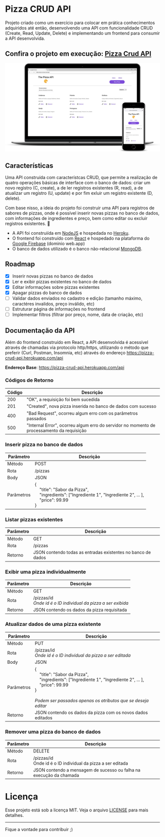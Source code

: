 # Pizza CRUD API

Projeto criado como um exercício para colocar em prática conhecimentos adquiridos até então, desenvolvendo uma API com funcionalidade CRUD (Create, Read, Update, Delete) e implementando um frontend para consumir a API desenvolvida.

## Confira o projeto em execução: [Pizza Crud API](https://pizza-crud-api.web.app)

<div align="center">
<img src="/mockup.png">
</div>

## Características

Uma API construída com característcas CRUD, que permite a realização de quatro operações básicas de interface com o banco de dados: criar um novo registro (C, create), a de ler registros existentes (R, read), a de atualizar um registro (U, update) e por fim exluir um registro existente (D, delete).

Com base nisso, a ideia do projeto foi construir uma API para registros de sabores de pizzas, onde é possível inserir novas pizzas no banco de dados, com informações de ingredientes e preço, bem como editar ou excluir registros existentes. :pizza:

- A API foi construiída em [NodeJS](https://nodejs.org/en/) e hospedada no [Heroku](https://www.heroku.com/).
- O frontend foi construído com [React](https://pt-br.reactjs.org/) e hospedado na plataforma do [Google Firebase](https://firebase.google.com/?hl=pt) (dominio web.app)
- O banco de dados utilizado é o banco não-relacional [MongoDB](https://www.mongodb.com/).

## Roadmap

- [x] Inserir novas pizzas no banco de dados
- [x] Ler e exibir pizzas existentes no banco de dados
- [x] Editar informações sobre pizzas existentes
- [x] Apagar pizzas do banco de dados
- [ ] Validar dados enviados no cadastro e edição (tamanho máximo, caractéres invalidos, preço inválido, etc)
- [ ] Estruturar página de informações no frontend
- [ ] Implementar filtros (filtrar por preço, nome, data de criação, etc)

## Documentação da API

Além do frontend construído em React, a API desenvolvida é acessível através de chamadas via protocolo http/https, utilizando o método que preferir (Curl, Postman, Insomnia, etc) através do endereço https://pizza-crud-api.herokuapp.com/api

**Endereço Base**: https://pizza-crud-api.herokuapp.com/api


### Códigos de Retorno
| Código | Descrição                                                                                  |
| ------ | ------------------------------------------------------------------------------------------ |
| 200    | "OK", a requisição foi bem sucedida                                                        |
| 201    | "Created", nova pizza inserida no banco de dados com sucesso                               |
| 400    | "Bad Request", ocorreu algum erro com os parâmetros passados                               |
| 500    | "Internal Error", ocorreu algum erro do servidor no momento de processamento da requisição |

### Inserir pizza no banco de dados

| Parâmetro  | Descrição                                                                                                                               |
| ---------- | --------------------------------------------------------------------------------------------------------------------------------------- |
| Método     | POST                                                                                                                                    |
| Rota       | /pizzas                                                                                                                                 |
| Body       | JSON                                                                                                                                    |
| Parâmetros | { <br>    "title": "Sabor da Pizza",<br>        "ingredients": ["Ingrediente 1", "Ingrediente 2", ... ],<br>        "price": 99.99<br>} |

### Listar pizzas existentes

| Parâmetro | Descrição                                                    |
| --------- | ------------------------------------------------------------ |
| Método    | GET                                                          |
| Rota      | /pizzas                                                      |
| Retorno   | JSON contendo todas as entradas existentes no banco de dados |

### Exibir uma pizza individualmente

| Parâmetro | Descrição                                                         |
| --------- | ----------------------------------------------------------------- |
| Método    | GET                                                               |
| Rota      | /pizzas/id<br> *Onde id é o ID individual da pizza a ser exibida* |
| Retorno   | JSON contendo os dados da pizza requisitada                       |

### Atualizar dados de uma pizza existente

| Parâmetro  | Descrição                                                                                                                                                                                                     |
| ---------- | ------------------------------------------------------------------------------------------------------------------------------------------------------------------------------------------------------------- |
| Método     | PUT                                                                                                                                                                                                           |
| Rota       | /pizzas/id<br> *Onde id é o ID individual da pizza a ser editada*                                                                                                                                             |
| Body       | JSON                                                                                                                                                                                                          |
| Parâmetros | { <br>    "title": "Sabor da Pizza",<br>        "ingredients": ["Ingrediente 1", "Ingrediente 2", ... ],<br>        "price": 99.99<br>} <br><Br>*Podem ser passados apenas os atributos que se deseja editar* |
| Retorno    | JSON contendo os dados da pizza com os novos dados editados                                                                                                                                                   |

### Remover uma pizza do banco de dados

| Parâmetro | Descrição                                                           |
| --------- | ------------------------------------------------------------------- |
| Método    | DELETE                                                              |
| Rota      | /pizzas/id<bR> Onde id é o ID individual da pizza a ser editada     |
| Retorno   | JSON contendo a mensagem de sucesso ou falha na execução da chamada |

# Licença

Esse projeto está sob a licença MIT. Veja o arquivo [LICENSE](LICENSE) para mais detalhes.

---

Fique a vontade para contribuir ;)